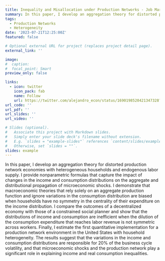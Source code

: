 ```yaml
---
title: Inequality and Misallocation under Production Networks - Job Market Paper
summary: In this paper, I develop an aggregation theory for distorted production network economies with heterogeneous households and endogenous labor supply. I provide nonparametric formulas that capture the impact of changes in the income and consumption distributions on the aggregate and distributional propagation of microeconomic shocks. I demonstrate that macroeconomic theories that rely solely on an aggregate production function and ignore variations in the consumption distribution are biased when households have no symmetry in the centrality of their expenditure on the income distribution. I compare the outcomes of a decentralized economy with those of a constrained social planner and show that the distributions of income and consumption are inefficient when the dilution of the consumption expenditure that reaches labor revenue is not symmetric across workers. Finally, I estimate the first quantitative implementation for a production network environment in the United States with household heterogeneity. The results suggest that income distribution variations fostered growth before the Great Recession by increasing TFP by 8.2% and after the Great Recession hindered growth by reducing TFP by 7.5%. Additionally, the variations in the income distribution are responsible for 20% of the business cycle volatility, and microeconomic shocks and the production network play a significant role in explaining income and real consumption inequalities.
tags:
  - Production Networks
  - Heterogeneity
date: '2023-07-21T12:25:00Z'
featured: false

# Optional external URL for project (replaces project detail page).
external_link: ''

image:
#  caption: 
#  focal_point: Smart
preview_only: false

links:
  - icon: twitter
    icon_pack: fab
    name: Follow
    url: https://twitter.com/alejandro_econ/status/1690198520421347328?s=20
url_code: ''
url_pdf: ''
url_slides: ''
url_video: ''

# Slides (optional).
#   Associate this project with Markdown slides.
#   Simply enter your slide deck's filename without extension.
#   E.g. `slides = "example-slides"` references `content/slides/example-slides.md`.
#   Otherwise, set `slides = ""`.
slides: example
---
```


In this paper, I develop an aggregation theory for distorted production network economies with heterogeneous households and endogenous labor supply. I provide nonparametric formulas that capture the impact of changes in the income and consumption distributions on the aggregate and distributional propagation of microeconomic shocks. I demonstrate that macroeconomic theories that rely solely on an aggregate production function and ignore variations in the consumption distribution are biased when households have no symmetry in the centrality of their expenditure on the income distribution. I compare the outcomes of a decentralized economy with those of a constrained social planner and show that the distributions of income and consumption are inefficient when the dilution of the consumption expenditure that reaches labor revenue is not symmetric across workers. Finally, I estimate the first quantitative implementation for a production network environment in the United States with household heterogeneity. The results suggest that the variations in the income and consumption distributions are responsible for 20% of the business cycle volatility, and that microeconomic shocks and the production network play a significant role in explaining income and real consumption inequalities.
